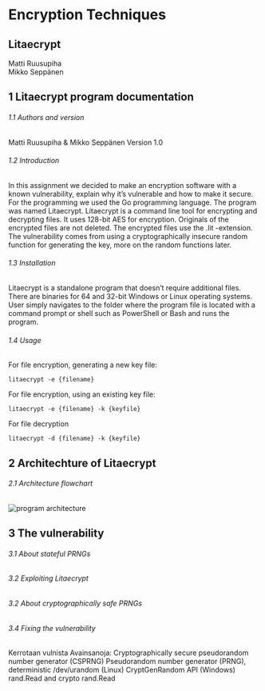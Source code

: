 # Encryption Techniques
## Litaecrypt
Matti Ruusupiha  
Mikko Seppänen

## 1	Litaecrypt program documentation
###### 1.1	Authors and version
Matti Ruusupiha & Mikko Seppänen
Version 1.0
###### 1.2	Introduction
In this assignment we decided to make an encryption software with a known vulnerability, explain why it’s vulnerable and how to make it secure. For the programming we used the Go programming language. The program was named Litaecrypt. Litaecrypt is a command line tool for encrypting and decrypting files. It uses 128-bit AES for encryption. Originals of the encrypted files are not deleted. The encrypted files use the .lit -extension. The vulnerability comes from using a cryptographically insecure random function for generating the key, more on the random functions later.
###### 1.3	Installation
Litaecrypt is a standalone program that doesn’t require additional files.
There are binaries for 64 and 32-bit Windows or Linux operating systems.
User simply navigates to the folder where the program file is located with a command prompt
or shell such as PowerShell or Bash and runs the program.
###### 1.4	Usage
For file encryption, generating a new key file:
```
litaecrypt -e {filename}
```
For file encryption, using an existing key file:
```
litaecrypt -e {filename} -k {keyfile}
```
For file decryption
```
litaecrypt -d {filename} -k {keyfile}
```
## 2	Architechture of Litaecrypt

###### 2.1 Architecture flowchart
![program architecture](https://github.com/SilentProcess/Encryption/blob/master/Harjoitus/architecture.PNG)

## 3	The vulnerability

###### 3.1 About stateful PRNGs
###### 3.2 Exploiting Litaecrypt
###### 3.2 About cryptographically safe PRNGs
###### 3.4 Fixing the vulnerability

Kerrotaan vulnista
Avainsanoja:
Cryptographically secure pseudorandom number generator (CSPRNG)
Pseudorandom number generator (PRNG), deterministic
/dev/urandom (Linux)
CryptGenRandom API (Windows)
rand.Read and crypto rand.Read
